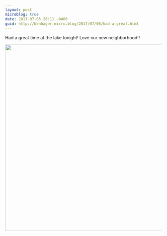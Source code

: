 ```yaml
---
layout: post
microblog: true
date: 2017-07-05 20:11 -0400
guid: http://benhager.micro.blog/2017/07/06/had-a-great.html
---
```

Had a great time at the lake tonight! Love our new neighborhood!!

<img src="http://hager.blog/uploads/2017/2640b9469a.jpg" width="600" height="600" style="height: auto" />
